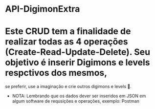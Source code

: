 # API-DigimonExtra


# Este CRUD tem a finalidade de realizar todas as 4 operações (Create-Read-Update-Delete). Seu objetivo é inserir Digimons e levels respctivos dos mesmos,
se preferir, use a imaginação  e crie outros digimons e levels 🦄.

- NOTA: Lembrando que os dados dever ser inseridos em JSON em algum software de requsições e operações, exemplo: Postman
